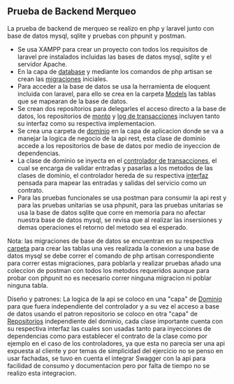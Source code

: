 ## Prueba de Backend Merqueo

La prueba de backend de merqueo se realizo en php y laravel junto con base de datos mysql, sqlite y pruebas con phpunit y postman.

- Se usa XAMPP para crear un proyecto con todos los requisitos de laravel pre instalados incluidas las bases de datos mysql, sqlite y el servidor Apache.
- En la capa de [database](https://github.com/sebaxo/backendTest2/tree/master/database) y mediante los comandos de php artisan se crean las [migraciones](https://github.com/sebaxo/backendTest2/tree/master/database/migrations) iniciales.
- Para acceder a la base de datos se usa la herramienta de eloquent incluida con laravel, para ello se crea en la carpeta [Models](https://github.com/sebaxo/backendTest2/tree/master/app/Models) las tablas que se mapearan de la base de datos.
- Se crean dos repositorios para delegarles el acceso directo a la base de datos, los repositorios de [monto](https://github.com/sebaxo/backendTest2/tree/master/app/Repositories/MontoRepository) y [log de transacciones](https://github.com/sebaxo/backendTest2/tree/master/app/Repositories/LogTransaccionesRepository) incluyen tanto su interfaz como su respectiva implementacion.
- Se crea una carpeta de [dominio](https://github.com/sebaxo/backendTest2/tree/master/app/Domain) en la capa de aplicacion donde se va a manejar la logica de negocio de la api rest, esta clase de dominio accede a los repositorios de base de datos por medio de inyeccion de dependencias.
- La clase de dominio se inyecta en el [controlador de transacciones](https://github.com/sebaxo/backendTest2/blob/master/app/Http/Controllers/TransaccionController.php), el cual se encarga de validar entradas y pasarlas a los metodos de las clases de dominio, el controlador hereda de su respectiva [interfaz](https://github.com/sebaxo/backendTest2/blob/master/app/ServiceContracts/TransaccionContract.php) pensada para mapear las entradas y salidas del servicio como un contrato.
- Para las pruebas funcionales se usa postman para consumir la api rest y para las pruebas unitarias se usa phpunit, para las pruebas unitarias se usa la base de datos sqlite que corre en memoria para no afectar nuestra base de datos mysql, se revisa que al realizar las insersiones y demas operaciones el retorno del metodo sea el esperado.

Nota: las migraciones de base de datos se encuentran en su respectiva [carpeta](https://github.com/sebaxo/backendTest2/tree/master/database/migrations) para crear las tablas una ves realizada la conexion a una base de datos mysql se debe correr el comando de php artisan correspondiente para correr estas migraciones, para poblarla y realizar pruebas añado una coleccion de postman con todos los metodos requeridos aunque para probar con phpunit no es necesario correr ninguna migracion ni poblar ninguna tabla.

Diseño y patrones: La logica de la api se coloco en una "capa" de [Dominio](https://github.com/sebaxo/backendTest2/tree/master/app/Domain) para que fuera independiente del controlador y a su vez el acceso a base de datos usando el patron repositorio se coloco en otra "capa" de [Repositorios](https://github.com/sebaxo/backendTest2/tree/master/app/Repositories) independiente del dominio, cada clase importante cuenta con su respectiva interfaz las cuales son usadas tanto para inyecciones de dependencias como para establecer el contrato de la clase como por ejemplo en el caso de los controladores, ya que esta no parecia ser una api expuesta al cliente y por temas de simplicidad del ejercicio no se penso en usar fachadas, se tuvo en cuenta el integrar Swagger con la api para facilidad de consumo y documentacion pero por falta de tiempo no se realizo esta integracion.
